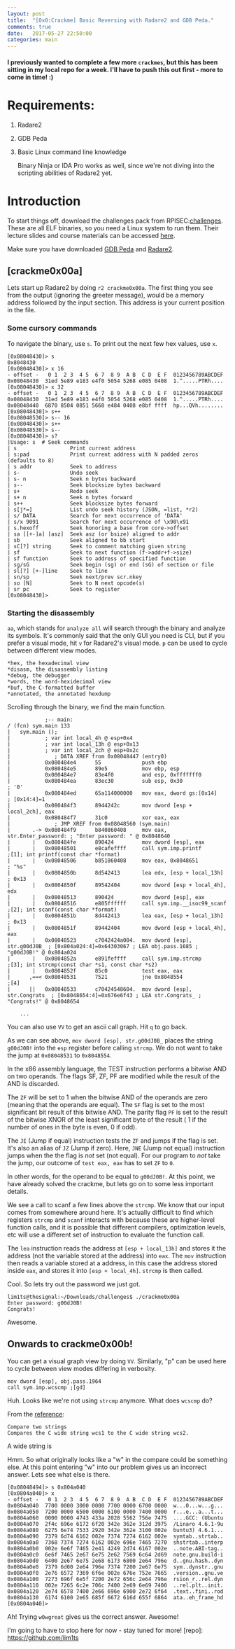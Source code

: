 ```yaml
---
layout: post
title:  "[0x0:Crackme] Basic Reversing with Radare2 and GDB Peda."
comments: true
date:   2017-05-27 22:50:00
categories: main
---
```

#### I previously wanted to complete a few more `crackmes`, but this has been sitting in my local repo for a week. I'll have to push this out first - more to come in time! :)

# Requirements:
1. Radare2
2. GDB Peda
3. Basic Linux command line knowledge
 
	Binary Ninja or IDA Pro works as well, since we're not diving into the scripting abilities of Radare2 yet.

# Introduction
To start things off, download the challenges pack from RPISEC:[challenges](http://security.cs.rpi.edu/courses/binexp-spring2015/lectures/2/challenges.zip). These are all ELF binaries, so you need a Linux system to run them. Their lecture slides and course materials can be accessed [here](http://security.cs.rpi.edu/courses/binexp-spring2015/).

Make sure you have downloaded [GDB Peda](https://github.com/longld/peda) and [Radare2](https://github.com/radare/radare2).

## [crackme0x00a]
Lets start up Radare2 by doing `r2 crackme0x00a`.
The first thing you see from the output (ignoring the greeter message), would be a memory address followed by the input section.
This address is your current position in the file.

### Some cursory commands
To navigate the binary, use `s`. 
To print out the next few hex values, use `x`.
```
[0x08048430]> s
0x8048430
[0x08048430]> x 16
- offset -   0 1  2 3  4 5  6 7  8 9  A B  C D  E F  0123456789ABCDEF
0x08048430  31ed 5e89 e183 e4f0 5054 5268 e085 0408  1.^.....PTRh....
[0x08048430]> x 32
- offset -   0 1  2 3  4 5  6 7  8 9  A B  C D  E F  0123456789ABCDEF
0x08048430  31ed 5e89 e183 e4f0 5054 5268 e085 0408  1.^.....PTRh....
0x08048440  6870 8504 0851 5668 e484 0408 e8bf ffff  hp...QVh........
[0x08048430]> s++
[0x08048530]> s-- 16
[0x08048430]> s++
[0x08048530]> s--
[0x08048430]> s?
|Usage: s  # Seek commands
| s                 Print current address
| s:pad             Print current address with N padded zeros (defaults to 8)
| s addr            Seek to address
| s-                Undo seek
| s- n              Seek n bytes backward
| s--               Seek blocksize bytes backward
| s+                Redo seek
| s+ n              Seek n bytes forward
| s++               Seek blocksize bytes forward
| s[j*=]            List undo seek history (JSON, =list, *r2)
| s/ DATA           Search for next occurrence of 'DATA'
| s/x 9091          Search for next occurrence of \x90\x91
| s.hexoff          Seek honoring a base from core->offset
| sa [[+-]a] [asz]  Seek asz (or bsize) aligned to addr
| sb                Seek aligned to bb start
| sC[?] string      Seek to comment matching given string
| sf                Seek to next function (f->addr+f->size)
| sf function       Seek to address of specified function
| sg/sG             Seek begin (sg) or end (sG) of section or file
| sl[?] [+-]line    Seek to line
| sn/sp             Seek next/prev scr.nkey
| so [N]            Seek to N next opcode(s)
| sr pc             Seek to register
[0x08048430]>
```
### Starting the disassembly
`aa`, which stands for `analyze all` will search through the binary and analyze its symbols.
It's commonly said that the only GUI you need is CLI, but if you prefer a visual mode, hit `v` for Radare2's visual mode.
`p` can be used to cycle between different view modes.

    *hex, the hexadecimal view
    *disasm, the disassembly listing
    *debug, the debugger
    *words, the word-hexidecimal view
    *buf, the C-formatted buffer
    *annotated, the annotated hexdump

Scrolling through the binary, we find the main function.
```
            ;-- main:                                                                                                                                 
/ (fcn) sym.main 133                                                                                                                                  
|   sym.main ();                                                                                                                                      
|           ; var int local_4h @ esp+0x4                                                                                                              
|           ; var int local_13h @ esp+0x13                                                                                                            
|           ; var int local_2ch @ esp+0x2c                                                                                                            
|              ; DATA XREF from 0x08048447 (entry0)                                                                                                   
|           0x080484e4      55             push ebp                                                                                                   
|           0x080484e5      89e5           mov ebp, esp                                                                                               
|           0x080484e7      83e4f0         and esp, 0xfffffff0                                                                                        
|           0x080484ea      83ec30         sub esp, 0x30               ; '0'                                                                          
|           0x080484ed      65a114000000   mov eax, dword gs:[0x14]    ; [0x14:4]=1                                                                   
|           0x080484f3      8944242c       mov dword [esp + local_2ch], eax                                                                           
|           0x080484f7      31c0           xor eax, eax                                                                                               
|              ; JMP XREF from 0x08048560 (sym.main)                                                                                                  
|       .-> 0x080484f9      b840860408     mov eax, str.Enter_password: ; "Enter password: " @ 0x8048640                                              
|       |   0x080484fe      890424         mov dword [esp], eax                                                                                       
|       |   0x08048501      e8cafeffff     call sym.imp.printf         ;[1]; int printf(const char *format)                                           
|       |   0x08048506      b851860408     mov eax, 0x8048651          ; "%s"                                                                         
|       |   0x0804850b      8d542413       lea edx, [esp + local_13h]  ; 0x13                                                                         
|       |   0x0804850f      89542404       mov dword [esp + local_4h], edx                                                                            
|       |   0x08048513      890424         mov dword [esp], eax                                                                                       
|       |   0x08048516      e805ffffff     call sym.imp.__isoc99_scanf ;[2]; int scanf(const char *format)                                            
|       |   0x0804851b      8d442413       lea eax, [esp + local_13h]  ; 0x13                                                                         
|       |   0x0804851f      89442404       mov dword [esp + local_4h], eax                                                                            
|       |   0x08048523      c7042424a004.  mov dword [esp], str.g00dJ0B_ ; [0x804a024:4]=0x64303067 ; LEA obj.pass.1685 ; "g00dJ0B!" @ 0x804a024      
|       |   0x0804852a      e891feffff     call sym.imp.strcmp         ;[3]; int strcmp(const char *s1, const char *s2)                               
|       |   0x0804852f      85c0           test eax, eax                                                                                              
|      ,==< 0x08048531      7521           jne 0x8048554               ;[4]                                                                           
|      ||   0x08048533      c70424548604.  mov dword [esp], str.Congrats_ ; [0x8048654:4]=0x676e6f43 ; LEA str.Congrats_ ; "Congrats!" @ 0x8048654    

	...

```
You can also use `VV` to get an ascii call graph.
Hit `q` to go back.

As we can see above, `mov dword [esp], str.g00dJ0B_` places the string `g00dJ0B!` into the `esp` register before calling `strcmp`.
We do not want to take the jump at `0x08048531` to `0x8048554`.

In the x86 assembly language, the TEST instruction performs a bitwise AND on two operands. The flags SF, ZF, PF are modified while the result of the AND is discarded. 

The `ZF` will be set to 1 when the bitwise AND of the operands are zero (meaning that the operands are equal). The `SF` flag is set to the most significant bit result of this bitwise AND. The parity flag `PF` is set to the result of the bitwise XNOR of the least significant byte of the result ( 1 if the number of ones in the byte is even, 0 if odd).

The `JE` (Jump if equal) instruction tests the `ZF` and jumps if the flag is set. It's also an alias of `JZ` (Jump if zero).
Here, `JNE` (Jump not equal) instruction jumps when the the flag is _not_ set (not equal).
For our program to _not_ take the jump, our outcome of `test eax, eax` has to set `ZF` to `0`.

In other words, for the operand to be equal to `g00dJ0B!`.
At this point, we have already solved the crackme, but lets go on to some less important details.

We see a call to scanf a few lines above the `strcmp`. We know that our input comes from somewhere around here.
It's actually difficult to find which registers `strcmp` and `scanf` interacts with because these are higher-level function calls, and it is possible that different compilers, optimization levels, etc will use a different set of instruction to evaluate the function call.

The `lea` instruction reads the address at `[esp + local_13h]` and stores it the address (not the variable stored at the address) into `eax`.
The `mov` instruction then reads a variable stored at a address, in this case the address stored inside `eax`, and stores it into `[esp + local_4h]`.
`strcmp` is then called.

Cool. So lets try out the password we just got.

```
lim1ts@thesignal:~/Downloads/challenges$ ./crackme0x00a
Enter password: g00dJ0B!
Congrats!
```

Awesome.

## Onwards to crackme0x00b!

You can get a visual graph view by doing `VV`.
Similarly, "p" can be used here to cycle between view modes differing in verbosity.

```
mov dword [esp], obj.pass.1964
call sym.imp.wcscmp ;[gd]
```
Huh. Looks like we're not using `strcmp` anymore.
What does `wcscmp` do?

From the [reference](http://www.cplusplus.com/reference/cwchar/wcscmp/):

```
Compare two strings
Compares the C wide string wcs1 to the C wide string wcs2.
```

A wide string is 


Hmm. So what originally looks like a "w" in the compare could be something else.
At this point entering "w" into our problem gives us an incorrect answer.
Lets see what else is there.

```
[0x08048494]> s 0x804a040
[0x0804a040]> x
- offset -   0 1  2 3  4 5  6 7  8 9  A B  C D  E F  0123456789ABCDEF
0x0804a040  7700 0000 3000 0000 7700 0000 6700 0000  w...0...w...g...
0x0804a050  7200 0000 6500 0000 6100 0000 7400 0000  r...e...a...t...
0x0804a060  0000 0000 4743 433a 2028 5562 756e 7475  ....GCC: (Ubuntu
0x0804a070  2f4c 696e 6172 6f20 342e 362e 312d 3975  /Linaro 4.6.1-9u
0x0804a080  6275 6e74 7533 2920 342e 362e 3100 002e  buntu3) 4.6.1...
0x0804a090  7379 6d74 6162 002e 7374 7274 6162 002e  symtab..strtab..
0x0804a0a0  7368 7374 7274 6162 002e 696e 7465 7270  shstrtab..interp
0x0804a0b0  002e 6e6f 7465 2e41 4249 2d74 6167 002e  ..note.ABI-tag..
0x0804a0c0  6e6f 7465 2e67 6e75 2e62 7569 6c64 2d69  note.gnu.build-i
0x0804a0d0  6400 2e67 6e75 2e68 6173 6800 2e64 796e  d..gnu.hash..dyn
0x0804a0e0  7379 6d00 2e64 796e 7374 7200 2e67 6e75  sym..dynstr..gnu
0x0804a0f0  2e76 6572 7369 6f6e 002e 676e 752e 7665  .version..gnu.ve
0x0804a100  7273 696f 6e5f 7200 2e72 656c 2e64 796e  rsion_r..rel.dyn
0x0804a110  002e 7265 6c2e 706c 7400 2e69 6e69 7400  ..rel.plt..init.
0x0804a120  2e74 6578 7400 2e66 696e 6900 2e72 6f64  .text..fini..rod
0x0804a130  6174 6100 2e65 685f 6672 616d 655f 6864  ata..eh_frame_hd
[0x0804a040]> 
```
Ah! 
Trying `w0wgreat` gives us the correct answer.
Awesome! 

I'm going to have to stop here for now - stay tuned for more!
[repo]:    https://github.com/lim1ts
